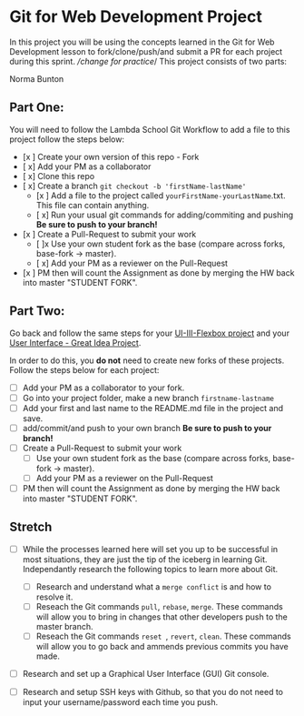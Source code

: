 # Git for Web Development Project
In this project you will be using the concepts learned in the Git for Web Development lesson to fork/clone/push/and submit a PR for each project during this sprint.
*/change for practice*/
This project consists of two parts:

Norma Bunton

## Part One:
You will need to follow the Lambda School Git Workflow to add a file to this project follow the steps below:

- [x ] Create your own version of this repo - Fork
- [ x] Add your PM as a collaborator
- [ x] Clone this repo
- [ x] Create a branch `git checkout -b 'firstName-lastName'`
  - [x ] Add a file to the project called `yourFirstName-yourLastName`.txt. This file can contain anything.
  - [ x] Run your usual git commands for adding/commiting and pushing **Be sure to push to your branch!**
- [x ] Create a Pull-Request to submit your work
  - [ ]x Use your own student fork as the base (compare across forks, base-fork -> master).
  - [ x] Add your PM as a reviewer on the Pull-Request
- [x ] PM then will count the Assignment as done by merging the HW back into master "STUDENT FORK".

## Part Two:
Go back and follow the same steps for your [UI-III-Flexbox project](https://github.com/LambdaSchool/UI-III-Flexbox) and your [User Interface - Great Idea Project](https://github.com/LambdaSchool/User-Interface).

In order to do this, you **do not** need to create new forks of these projects. Follow the steps below for each project:

- [ ] Add your PM as a collaborator to your fork. 
- [ ] Go into your project folder, make a new branch `firstname-lastname`
- [ ] Add your first and last name to the README.md file in the project and save.
- [ ] add/commit/and push to your own branch  **Be sure to push to your branch!**
- [ ] Create a Pull-Request to submit your work
  - [ ] Use your own student fork as the base (compare across forks, base-fork -> master).
  - [ ] Add your PM as a reviewer on the Pull-Request
- [ ] PM then will count the Assignment as done by merging the HW back into master "STUDENT FORK".

## Stretch
- [ ] While the processes learned here will set you up to be successful in most situations, they are just the tip of the iceberg in learning Git. Independantly research the following topics to learn more about Git.
  - [ ] Research and understand what a `merge conflict` is and how to resolve it.
  - [ ] Reseach the Git commands `pull`, `rebase`, `merge`. These commands will allow you to bring in changes that other developers push to the master branch.
  - [ ] Reseach the Git commands `reset `, `revert`, `clean`. These commands will allow you to go back and ammends previous commits you have made.

- [ ] Research and set up a Graphical User Interface (GUI) Git console. 

- [ ] Research and setup SSH keys with Github, so that you do not need to input your username/password each time you push. 

